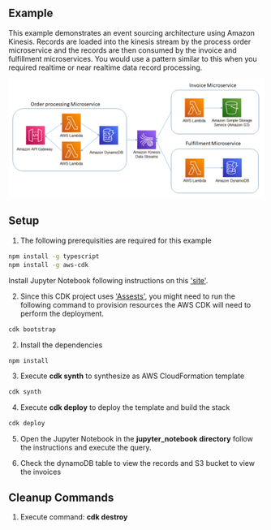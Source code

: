 ## Example
This example demonstrates an event sourcing architecture using Amazon Kinesis. Records are loaded into the kinesis stream by the process order microservice and the records are then consumed by the invoice and fulfillment microservices. You would use a pattern similar to this when you required realtime or near realtime data record processing.

![architecture](./images/architecture_1.png "Architecture")

## Setup

1. The following prerequisities are required for this example
  
```bash
npm install -g typescript
npm install -g aws-cdk
```

Install Jupyter Notebook following instructions on this ['site'](https://jupyter.org/install).

2. Since this CDK project uses ['Assests'](https://docs.aws.amazon.com/cdk/latest/guide/assets.html), you might need to run the following command to provision resources the AWS CDK will need to perform the deployment.

```bash 
cdk bootstrap
```

2. Install the dependencies

```bash
npm install
```

3. Execute **cdk synth** to synthesize as AWS CloudFormation template

```bash
cdk synth
```

4. Execute **cdk deploy** to deploy the template and build the stack

```bash
cdk deploy
```
5. Open the Jupyter Notebook in the **jupyter_notebook directory** follow the instructions and execute the query.

6. Check the dynamoDB table to view the records and S3 bucket to view the invoices

## Cleanup Commands
1. Execute command: **cdk destroy**